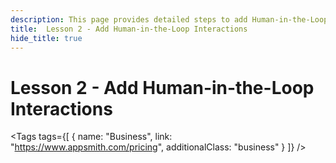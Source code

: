 ```yaml
---
description: This page provides detailed steps to add Human-in-the-Loop interactions using Appsmith workflows.
title:  Lesson 2 - Add Human-in-the-Loop Interactions
hide_title: true
---
```

<!-- vale off -->

<div className="tag-wrapper">
 <h1> Lesson 2 - Add Human-in-the-Loop Interactions</h1>

<Tags
tags={[
{ name: "Business", link: "https://www.appsmith.com/pricing", additionalClass: "business" }
]}
/>

</div>

<!-- vale on -->
